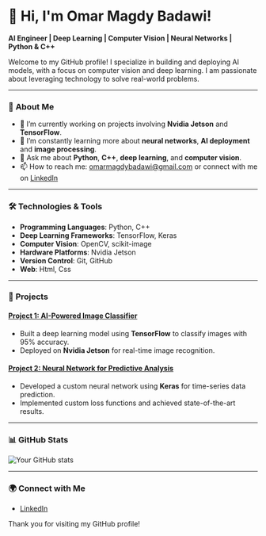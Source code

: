 # 👋 Hi, I'm Omar Magdy Badawi!

**AI Engineer | Deep Learning | Computer Vision | Neural Networks | Python & C++**

Welcome to my GitHub profile! I specialize in building and deploying AI models, with a focus on computer vision and deep learning. I am passionate about leveraging technology to solve real-world problems.

---

### 🧠 **About Me**
- 🔭 I’m currently working on projects involving **Nvidia Jetson** and **TensorFlow**.
- 🌱 I’m constantly learning more about **neural networks**, **AI deployment** and **image processing**.
- 💬 Ask me about **Python**, **C++**, **deep learning**, and **computer vision**.
- 📫 How to reach me: omarmagdybadawi@gmail.com or connect with me on [LinkedIn](https://www.linkedin.com/in/omar-badawi-9181b1243?utm_source=share&utm_campaign=share_via&utm_content=profile&utm_medium=android_app)

---

### 🛠 **Technologies & Tools**
- **Programming Languages**: Python, C++
- **Deep Learning Frameworks**: TensorFlow, Keras
- **Computer Vision**: OpenCV, scikit-image
- **Hardware Platforms**: Nvidia Jetson
- **Version Control**: Git, GitHub
- **Web**: Html, Css

---

### 🚀 **Projects**
#### [Project 1: AI-Powered Image Classifier](https://github.com/your-profile/ai-powered-image-classifier)
- Built a deep learning model using **TensorFlow** to classify images with 95% accuracy.
- Deployed on **Nvidia Jetson** for real-time image recognition.

#### [Project 2: Neural Network for Predictive Analysis](https://github.com/your-profile/predictive-analysis-nn)
- Developed a custom neural network using **Keras** for time-series data prediction.
- Implemented custom loss functions and achieved state-of-the-art results.

---

### 📊 **GitHub Stats**
![Your GitHub stats](https://github-readme-stats.vercel.app/api?username=your-username&show_icons=true&theme=radical)

---

### 🌍 **Connect with Me**
- [LinkedIn](https://www.linkedin.com/in/omar-badawi-9181b1243?utm_source=share&utm_campaign=share_via&utm_content=profile&utm_medium=android_app)


Thank you for visiting my GitHub profile!

